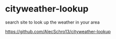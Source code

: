 # cityweather-lookup
search site to look up the weather in your area

https://github.com/AlecSchro13/cityweather-lookup
